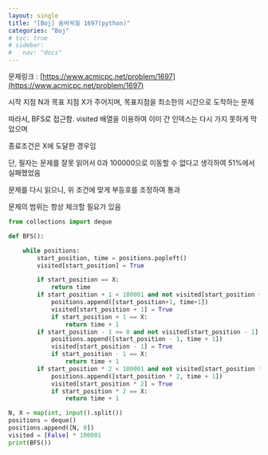 ```yaml
---
layout: single
title: "[Boj] 숨바꼭질 1697(python)"
categories: "Boj"
# toc: true
# sidebar:
#   nav: "docs"
---
```


문제링크 : [https://www.acmicpc.net/problem/1697](https://www.acmicpc.net/problem/1697)

시작 지점 N과 목표 지점 X가 주어지며, 목표지점을 최소한의 시간으로 도착하는 문제

따라서, BFS로 접근함. visited 배열을 이용하여 이미 간 인덱스는 다시 가지 못하게 막았으며

종료조건은 X에 도달한 경우임

단, 필자는 문제를 잘못 읽어서 0과 100000으로 이동할 수 없다고 생각하여 51%에서 실패했었음

문제를 다시 읽으니, 위 조건에 맞게 부등호를 조정하여 통과

문제의 범위는 항상 체크할 필요가 있음

```python
from collections import deque

def BFS():

    while positions:
        start_position, time = positions.popleft()
        visited[start_position] = True

        if start_position == X:
            return time
        if start_position + 1 < 100001 and not visited[start_position + 1]:
            positions.append([start_position+1, time+1])
            visited[start_position + 1] = True
            if start_position + 1 == X:
                return time + 1
        if start_position - 1 >= 0 and not visited[start_position - 1]:
            positions.append([start_position - 1, time + 1])
            visited[start_position - 1] = True
            if start_position - 1 == X:
                return time + 1
        if start_position * 2 < 100001 and not visited[start_position * 2]:
            positions.append([start_position * 2, time + 1])
            visited[start_position * 2] = True
            if start_position * 2 == X:
                return time + 1

N, X = map(int, input().split())
positions = deque()
positions.append([N, 0])
visited = [False] * 100001
print(BFS())

```
